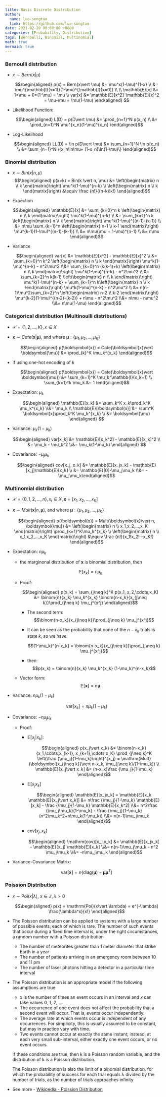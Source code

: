 ```yaml
---
title: Basic Discrete Distribution
author:
  name: luo-songtao
  link: https://github.com/luo-songtao
date: 2021-02-20 08:00:00 +0800
categories: [Probability, Distribution]
tags: [Bernoulli, Binomial, Multinomial]
math: true
mermaid: true
---
```



### Bernoulli distribution

- $x\sim Bern(x\vert \mu)$

  $$\begin{aligned}  p(x) = Bern(x\vert \mu) &= \mu^x(1-\mu)^{1-x} \\ &= \mu^{\mathbb{I}(x=1)}(1-\mu)^{\mathbb{I}(x=0)} \\ \\ \mathbb{E}[x] &= 1*\mu + 0*(1-\mu) = \mu \\ var[x] &= \mathbb{E}[x^2]-\mathbb{E}[x]^2 = \mu-\mu = \mu(1-\mu) \end{aligned} $$

- Likelihood Function:

  $$\begin{aligned} L(D) = p(D\vert \mu) &= \prod_{n=1}^N p(x_n) \\ &= \prod_{n=1}^N \mu^{x_n}(1-\mu)^{x_n} \end{aligned}$$

- Log-Likelihood
 
    $$\begin{aligned} LL(D) = \ln p(D\vert \mu)  &= \sum_{n=1}^N \ln p(x_n) \\ &= \sum_{n=1}^N \{x_n\ln\mu+ (1-x_n)\ln(1-\mu)\} \end{aligned}$$


### Binomial distribution

- $x \sim Bin(x\vert n, \mu)$
    $$\begin{aligned} p(x=k) = Bin(k \vert n, \mu) &= \left(\begin{matrix} n \\ k \end{matrix}\right) \mu^k(1-\mu)^{n-k} \\ \left(\begin{matrix} n \\ k \end{matrix}\right) &\equiv \frac {n!}{(n-k)!k!} \end{aligned}$$

- Expection
    
    $$\begin{aligned} \mathbb{E}[x] &= \sum_{k=0}^n k \left(\begin{matrix} n \\ k \end{matrix}\right) \mu^k(1-\mu)^{n-k} \\ &= \sum_{k=1}^n k \left(\begin{matrix} n \\ k \end{matrix}\right) \mu^k(1-\mu)^{(n-1)-(k-1)} \\ &= n\mu \sum_{k=1}^n \left(\begin{matrix} n-1 \\ k-1 \end{matrix}\right) \mu^{k-1}(1-\mu)^{(n-1)-(k-1)} \\ &= n\mu(\mu + 1-\mu)^{n-1} \\ &= n\mu \end{aligned}$$

- Variance

    $$\begin{aligned} var[x] &= \mathbb{E}[x^2] - \mathbb{E}[x]^2 \\ &= \sum_{k=0}^n k^2 \left(\begin{matrix} n \\ k \end{matrix}\right) \mu^k(1-\mu)^{n-k} - n^2\mu^2 \\&= \sum_{k=0}^n (k(k-1)+k) \left(\begin{matrix} n \\ k \end{matrix}\right) \mu^k(1-\mu)^{n-k} - n^2\mu^2 \\ &= \sum_{k=2}^n k(k-1) \left(\begin{matrix} n \\ k \end{matrix}\right) \mu^k(1-\mu)^{n-k} + \sum_{k=1}^n k\left(\begin{matrix} n \\ k \end{matrix}\right) \mu^k(1-\mu)^{n-k} - n^2\mu^2  \\ &= n(n-1)\mu^2\sum_{k=2}^n \left(\begin{matrix} n-2 \\ k-2 \end{matrix}\right) \mu^{k-2}(1-\mu)^{(n-2)-(k-2)} + n\mu - n^2\mu^2 \\&= n\mu - n\mu^2 \\&= n\mu(1-\mu) \end{aligned}$$


### Categorical distribution (Multinoulli distributions)

- $\mathcal{X}=\{1,2,...,K \}, x\in X$

- $\boldsymbol{x} \sim Cate(\boldsymbol{x}\vert \boldsymbol{\mu})$, and where $\boldsymbol{\mu}: \{\mu_1, \mu_2,...,\mu_K \}$

    $$\begin{aligned} p(\boldsymbol{x}) = Cate(\boldsymbol{x}\vert \boldsymbol{\mu}) &= \prod_{k}^K \mu_k^{x_k} \end{aligned}$$

- If using one-hot encoding of $k$

    $$\begin{aligned} p(\boldsymbol{x}) = Cate(\boldsymbol{x}\vert \boldsymbol{\mu}) &= \sum_{k=1}^K \mu_k^\mathbb{I}(x_k=1) \\ \sum_{k=1}^k \mu_k &= 1 \end{aligned}$$

- Expectation: $\mu_k$

  $$\begin{aligned}  \mathbb{E}[x_k] &= \sum_k^K x_k\prod_k^K \mu_k^{x_k} \\&= \mu_k \\ \mathbb{E}[\boldsymbol{x}] &= \sum^K \boldsymbol{x}\prod_k^K \mu_k^{x_k} \\ &= \boldsymbol{\mu} \end{aligned} $$

- Variance:  $\mu_k(1-\mu_k)$

  $$\begin{aligned} var[x_k] &= \mathbb{E}[x_k^2] - \mathbb{E}[x_k]^2 \\ &= \mu_k - \mu_k^2 \\&= \mu_k(1-\mu_k) \end{aligned} $$

- Covariance: $-\mu_j\mu_k$

  $$\begin{aligned} cov[x_j, x_k] &= \mathbb{E}[x_jx_k] - \mathbb{E}[x_j]\mathbb{E}[x_k] \\ &= \mathbb{E}[0]-\mu_j\mu_k \\&= -\mu_j\mu_k\end{aligned}$$


### Multinomial distribution

- $\mathcal{X}=\{0,1,2,...,n \}, x_i\in X, \boldsymbol{x}=[x_1, x_2,...,x_K]$

- $\boldsymbol{x} \backsim Mult(\boldsymbol{x}\vert n, \boldsymbol{\mu})$, and where $\boldsymbol{\mu}: \{\mu_1, \mu_2,...,\mu_K \}$

    $$\begin{aligned} p(\boldsymbol{x}) = Mult(\boldsymbol{x}\vert n, \boldsymbol{\mu}) &=  \left(\begin{matrix} n \\ x_1,x_2,...,x_K \end{matrix}\right) \prod_{k=1}^K\mu_k^{x_k} \\ \left(\begin{matrix} n \\ x_1,x_2,...,x_K \end{matrix}\right) &\equiv \frac {n!}{x_1!x_2!···x_K!} \end{aligned}$$

- Expectation: $n\mu_k$
    - the marginonal distribution of $\boldsymbol{x}$ is binomial distribution, then

        $$\mathbb{E}[x_k] = n\mu_k$$
    
    - Proof:
        
        $$\begin{aligned} p(x_k) = \sum_{j\neq k}^K p(x_1, x_2,\cdots,x_K) &= \binom{n}{x_k} \mu_k^{x_k} \binom{n-x_k}{x_{j\neq k}}\prod_{j\neq k} \mu_j^{x^j} \end{aligned}$$

        - The second term:
            $$\binom{n-x_k}{x_{j\neq k}}\prod_{j\neq k} \mu_j^{x^j}$$ 
            
        - It can be seen as the probability that none of the $n-x_k$ trials is state $k$, so we have:
            
            $$(1-\mu_k)^{n-x_k} = \binom{n-x_k}{x_{j\neq k}}\prod_{j\neq k} \mu_j^{x^j}$$
        
        - then:
            $$p(x_k) = \binom{n}{x_k} \mu_k^{x_k} (1-\mu_k)^{n-x_k}$$ 

    - Vector form:
        $$\mathbb{E}[\boldsymbol{x}] = n\boldsymbol{\mu}$$ 

- Variance: $n\mu_k(1-\mu_k)$

    $$\mathrm{var}[x_k] = n\mu_k(1-\mu_k)$$

- Covariance: $-n\mu_j\mu_k$

    - Proof:
      - $\mathbb{E}[x_j\vert x_k]$:

        $$\begin{aligned} p(x_j\vert x_k) &= \binom{n-x_k}{x_1,\cdots,x_{k-1}, x_{k+1},\cdots,x_K} \prod_{j\neq k}^K \left(\frac {\mu_j}{1-\mu_k}\right)^{x_j} = \mathrm{Mult}(\boldsymbol{x_{j\neq k}}\vert n-x_k, \mu_{j\neq k}/(1-\mu_k)) \\ \mathbb{E}[x_j\vert x_k] &= (n-x_k)\frac {\mu_j}{1-\mu_k} \end{aligned}$$
      
      - $\mathbb{E}[x_jx_k]$
        
        $$\begin{aligned} \mathbb{E}[x_jx_k] = \mathbb{E}[x_k \mathbb{E}[x_j\vert x_k]] &= n\frac {\mu_j}{1-\mu_k} \mathbb{E}[x_k] - \frac {\mu_j}{1-\mu_k} \mathbb{E}[x_k^2] \\&= n^2\frac {\mu_j\mu_k}{1-\mu_k} - \frac {\mu_j}{1-\mu_k} (n^2\mu_k^2+n\mu_k(1-\mu_k)) \\&= n(n-1)\mu_j\mu_k  \end{aligned}$$ 
      
      - $\mathrm{cov}[x_j,x_k]$

        $$\begin{aligned} \mathrm{cov}[x_j,x_k] &= \mathbb{E}[x_jx_k] - \mathbb{E}[x_j] \mathbb{E}[x_k] \\&= n(n-1)\mu_j\mu_k - n^2 \mu_j\mu_k \\&= -n\mu_j\mu_k \end{aligned}$$

- Variance-Covariance Matrix:

    $$\mathrm{var}[\boldsymbol{x}] = n\{\mathrm{diag}(\boldsymbol{\mu}) - \boldsymbol{\mu}\boldsymbol{\mu}^T\}$$ 


### Poission Distribution

- $x\sim \mathrm{Poi}(x\vert \lambda)$, $x\in \mathbb{Z}, \lambda > 0$

  $$\begin{aligned} p(x) = \mathrm{Poi}(x\vert \lambda) = e^{-\lambda} \frac{\lambda^x}{x!} \end{aligned}$$

- The Poisson distribution can be applied to systems with a large number of possible events, each of which is rare. The number of such events that occur during a fixed time interval is, under the right circumstances, a random number with a Poisson distribution
  - The number of meteorites greater than 1 meter diameter that strike Earth in a year
  - The number of patients arriving in an emergency room between 10 and 11 pm
  - The number of laser photons hitting a detector in a particular time interval

- The Poisson distribution is an appropriate model if the following assumptions are true
  - $x$ is the number of times an event occurs in an interval and $x$ can take values 0, 1, 2, ….
  - The occurrence of one event does not affect the probability that a second event will occur. That is, events occur independently.
  - The average rate at which events occur is independent of any occurrences. For simplicity, this is usually assumed to be constant, but may in practice vary with time.
  - Two events cannot occur at exactly the same instant; instead, at each very small sub-interval, either exactly one event occurs, or no event occurs.

  If these conditions are true, then k is a Poisson random variable, and the distribution of k is a Poisson distribution.

  The Poisson distribution is also the limit of a binomial distribution, for which the probability of success for each trial equals λ divided by the number of trials, as the number of trials approaches infinity 

- See more - [Wikipedia - Poission Distribution](https://en.wikipedia.org/wiki/Poisson_distribution)